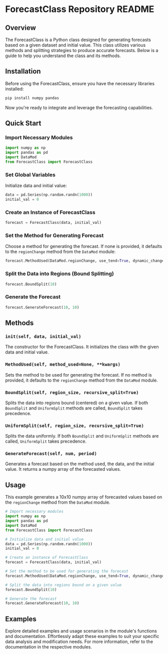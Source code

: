 # ForecastClass Repository README

## Overview

The ForecastClass is a Python class designed for generating forecasts based on a given dataset and initial value. This class utilizes various methods and splitting strategies to produce accurate forecasts. Below is a guide to help you understand the class and its methods.

## Installation

Before using the ForecastClass, ensure you have the necessary libraries installed:

```bash
pip install numpy pandas
```

Now you're ready to integrate and leverage the forecasting capabilities.

## Quick Start

### Import Necessary Modules

```python
import numpy as np
import pandas as pd
import DataMod
from ForecastClass import ForecastClass
```

### Set Global Variables

Initialize data and initial value:

```python
data = pd.Series(np.random.randn(1000))
initial_val = 0
```

### Create an Instance of ForecastClass

```python
forecast = ForecastClass(data, initial_val)
```

### Set the Method for Generating Forecast

Choose a method for generating the forecast. If none is provided, it defaults to the `regionChange` method from the `DataMod` module:

```python
forecast.MethodUsed(DataMod.regionChange, use_tend=True, dynamic_change=True)
```

### Split the Data into Regions (Bound Splitting)

```python
forecast.BoundSplit(10)
```

### Generate the Forecast

```python
forecast.GenerateForecast(10, 10)
```

## Methods

### `init(self, data, initial_val)`

The constructor for the ForecastClass. It initializes the class with the given data and initial value.

### `MethodUsed(self, method_used=None, **kwargs)`

Sets the method to be used for generating the forecast. If no method is provided, it defaults to the `regionChange` method from the `DataMod` module.

### `BoundSplit(self, region_size, recursive_split=True)`

Splits the data into regions bound (centered) on a given value. If both `BoundSplit` and `UniformSplit` methods are called, `BoundSplit` takes precedence.

### `UniformSplit(self, region_size, recursive_split=True)`

Splits the data uniformly. If both `BoundSplit` and `UniformSplit` methods are called, `UniformSplit` takes precedence.

### `GenerateForecast(self, num, period)`

Generates a forecast based on the method used, the data, and the initial value. It returns a numpy array of the forecasted values.

## Usage

This example generates a 10x10 numpy array of forecasted values based on the `regionChange` method from the `DataMod` module.

```python
# Import necessary modules
import numpy as np
import pandas as pd
import DataMod
from ForecastClass import ForecastClass

# Initialize data and initial value
data = pd.Series(np.random.randn(1000))
initial_val = 0

# Create an instance of ForecastClass
forecast = ForecastClass(data, initial_val)

# Set the method to be used for generating the forecast
forecast.MethodUsed(DataMod.regionChange, use_tend=True, dynamic_change=True)

# Split the data into regions bound on a given value
forecast.BoundSplit(10)

# Generate the forecast
forecast.GenerateForecast(10, 10)
```

## Examples

Explore detailed examples and usage scenarios in the module's functions and documentation. Effortlessly adapt these examples to suit your specific data analysis and modification needs. For more information, refer to the documentation in the respective modules.
